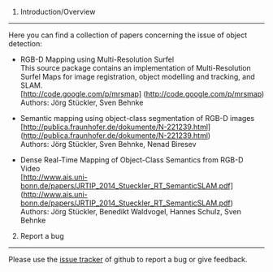 1. Introduction/Overview
------------------------

Here you can find a collection of papers concerning the issue of object detection:

* RGB-D Mapping using Multi-Resolution Surfel  
This source package contains an implementation of Multi-Resolution Surfel Maps for image registration, object modelling and tracking, and SLAM.  
[http://code.google.com/p/mrsmap] (http://code.google.com/p/mrsmap)  
Authors: Jörg Stückler, Sven Behnke

* Semantic mapping using object-class segmentation of RGB-D images  
[http://publica.fraunhofer.de/dokumente/N-221239.html] (http://publica.fraunhofer.de/dokumente/N-221239.html)  
Authors: Jörg Stückler, Sven Behnke, Nenad Biresev

* Dense Real-Time Mapping of Object-Class Semantics from RGB-D Video  
[http://www.ais.uni-bonn.de/papers/JRTIP_2014_Stueckler_RT_SemanticSLAM.pdf] (http://www.ais.uni-bonn.de/papers/JRTIP_2014_Stueckler_RT_SemanticSLAM.pdf)  
Authors: Jörg Stückler, Benedikt Waldvogel, Hannes Schulz, Sven Behnke


2. Report a bug
---------------
Please use the [issue tracker](https://github.com/NIFTi-Fraunhofer/object-detection/issues) of github to report a bug or give feedback.


